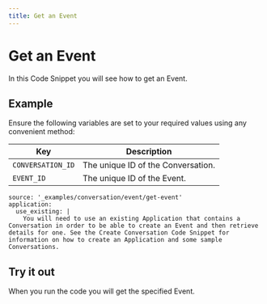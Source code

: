 ```yaml
---
title: Get an Event
---
```


# Get an Event

In this Code Snippet you will see how to get an Event.

## Example

Ensure the following variables are set to your required values using any convenient method:

Key | Description
-- | --
`CONVERSATION_ID` | The unique ID of the Conversation.
`EVENT_ID` | The unique ID of the Event.

```code_snippets
source: '_examples/conversation/event/get-event'
application:
  use_existing: |
    You will need to use an existing Application that contains a Conversation in order to be able to create an Event and then retrieve details for one. See the Create Conversation Code Snippet for information on how to create an Application and some sample Conversations.
```

## Try it out

When you run the code you will get the specified Event.
